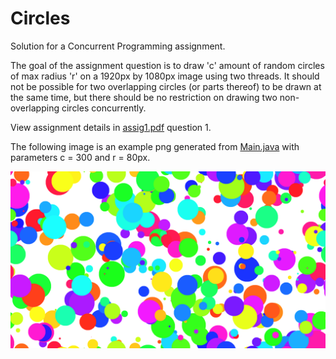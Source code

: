 # Circles
Solution for a Concurrent Programming assignment.

The goal of the assignment question is to draw 'c' amount of random circles of max radius 'r' on a 1920px by 1080px image using two threads. It should not be possible for two overlapping circles (or parts thereof) to be drawn at the same time, but there should be no restriction on drawing two non-overlapping circles concurrently.

View assignment details in [assig1.pdf](assig1.pdf) question 1.

The following image is an example png generated from [Main.java](/src/Main.java) with parameters c = 300 and r = 80px.

![Random Circles](circles.png)
